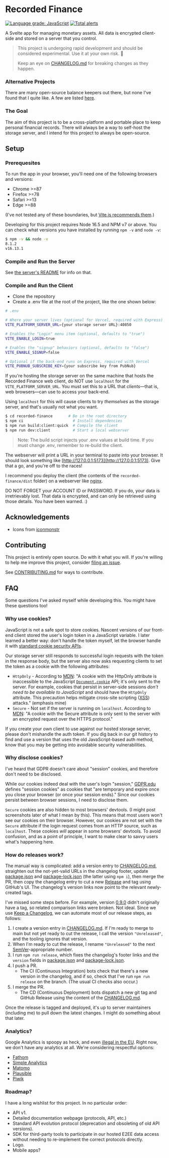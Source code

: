 # Recorded Finance

[![Language grade: JavaScript](https://img.shields.io/lgtm/grade/javascript/g/AverageHelper/recorded-finance.svg?logo=lgtm&logoWidth=18)](https://lgtm.com/projects/g/AverageHelper/recorded-finance/context:javascript) [![Total alerts](https://img.shields.io/lgtm/alerts/g/AverageHelper/recorded-finance.svg?logo=lgtm&logoWidth=18)](https://lgtm.com/projects/g/AverageHelper/recorded-finance/alerts/)

A Svelte app for managing monetary assets. All data is encrypted client-side and stored on a server that you control.

> This project is undergoing rapid development and should be considered experimental. Use it at your own risk. 🤙
>
> Keep an eye on [CHANGELOG.md](/CHANGELOG.md) for breaking changes as they happen.

### Alternative Projects

There are many open-source balance keepers out there, but none I've found that I quite like. A few are listed [here](https://opensource.com/life/17/10/personal-finance-tools-linux).

### The Goal

The aim of this project is to be a cross-platform and portable place to keep personal financial records. There will always be a way to self-host the storage server, and I intend for this project to always be open-source.

## Setup

### Prerequesites

To run the app in your browser, you'll need one of the following browsers and versions:

- Chrome >=87
- Firefox >=78
- Safari >=13
- Edge >=88

(I've not tested any of these boundaries, but [Vite.js recommends them](https://vitejs.dev/guide/migration.html#modern-browser-baseline-change).)

Developing for this project requires Node 16.5 and NPM v7 or above. You can check what versions you have installed by running `npm -v` and `node -v`:

```sh
$ npm -v && node -v
8.1.2
v16.13.1
```

### Compile and Run the Server

See [the server's README](/server/README.md) for info on that.

<!-- TODO: Add a note here about our own hosted solution -->

### Compile and Run the Client

- Clone the repository
- Create a .env file at the root of the project, like the one shown below:

```sh
# .env

# Where your server lives (optional for Vercel, required with Express)
VITE_PLATFORM_SERVER_URL={your storage server URL}:40850

# Enables the "Login" menu item (optional, defaults to "true")
VITE_ENABLE_LOGIN=true

# Enables the "signup" behaviors (optional, defaults to "false")
VITE_ENABLE_SIGNUP=false

# Optional if the back-end runs on Express, required with Vercel
VITE_PUBNUB_SUBSCRIBE_KEY={your subscribe key from PubNub}
```

If you're hosting the storage server on the same machine that hosts the Recorded Finance web client, do NOT use `localhost` for the `VITE_PLATFORM_SERVER_URL`. You must set this to a URL that _clients_—that is, web browsers—can use to access your back-end.

Using `localhost` for this will cause clients to try _themselves_ as the storage server, and that's usually not what you want.

```sh
$ cd recorded-finance       # Be in the root directory
$ npm ci                      # Install dependencies
$ npm run build:client:quick  # Compile the client
$ npm run dev:client          # Start a local webserver
```

> Note: The build script injects your .env values at build time. If you must change .env, remember to re-build the client.

The webserver will print a URL in your terminal to paste into your browser. It should look something like [http://127.0.0.1:5173](http://127.0.0.1:5173). Give that a go, and you're off to the races!

I recommend you deploy the client (the contents of the `recorded-finance/dist` folder) on a webserver like [nginx](https://nginx.org/en/).

DO NOT FORGET your ACCOUNT ID or PASSWORD. If you do, your data is irretrievably lost. That data is encrypted, and can only be retrieved using those details. You have been warned. :)

## Acknowledgements

- Icons from [iconmonstr](https://iconmonstr.com/)

## Contributing

This project is entirely open source. Do with it what you will. If you're willing to help me improve this project, consider [filing an issue](https://github.com/RecordedFinance/recorded-finance/issues/new/choose).

See [CONTRIBUTING.md](/CONTRIBUTING.md) for ways to contribute.

## FAQ

Some questions I've asked myself while developing this. You might have these questions too!

### Why use cookies?

JavaScript is not a safe spot to store cookies. Nascent versions of our front-end client stored the user's login token in a JavaScript variable. I later learned a better way: don't handle the token myself, let the browser handle it with [standard cookie security APIs](https://developer.mozilla.org/en-US/docs/Web/HTTP/Cookies#restrict_access_to_cookies).

Our storage server still responds to successful login requests with the token in the response body, but the server also now asks requesting clients to set the token as a cookie with the following attributes:

- `HttpOnly` - According to [MDN](https://developer.mozilla.org/en-US/docs/Web/HTTP/Cookies#restrict_access_to_cookies): "A cookie with the HttpOnly attribute is inaccessible to the JavaScript [`Document.cookie`](https://developer.mozilla.org/en-US/docs/Web/API/Document/cookie) API; it's only sent to the server. For example, cookies that persist in server-side sessions _don't need to be available to JavaScript_ and should have the `HttpOnly` attribute. This precaution helps mitigate cross-site scripting ([XSS](<https://developer.mozilla.org/en-US/docs/Web/Security/Types_of_attacks#cross-site_scripting_(xss)>)) attacks." (emphasis mine)
- `Secure` - Not set if the server is running on `localhost`. According to [MDN](https://developer.mozilla.org/en-US/docs/Web/HTTP/Cookies#restrict_access_to_cookies): "A cookie with the Secure attribute is only sent to the server with an encrypted request over the HTTPS protocol."

If you create your own client to use against our hosted storage server, please don't mishandle the auth token. If you dig back in our git history to find and use a version that uses the old JavaScript-based auth method, know that you may be getting into avoidable security vulnerabilities.

### Why disclose cookies?

I've heard that GDPR doesn't care about "session" cookies, and therefore don't need to be disclosed.

While our cookies indeed deal with the user's login "session," [GDPR.edu](https://gdpr.eu/cookies/) defines "session cookies" as cookies that "are temporary and expire once you close your browser (or once your session ends)." Since our cookies persist between browser sessions, I need to disclose them.

`Secure` cookies are also hidden to most browsers' devtools. (I might post screenshots later of what I mean by this). This means that most users won't see our cookies on their browser. However, our cookies are not set with the `Secure` attribute if the login request comes from an HTTP source, such as `localhost`. These cookies _will_ appear in some browsers' devtools. To avoid confusion, and as a point of principle, I want to make clear to savvy users what's happening here.

### How do releases work?

The manual way is complicated: add a version entry to [CHANGELOG.md](/CHANGELOG.md), straighten out the not-yet-valid URLs in the changelog footer, update [package.json](/package.json) and [package-lock.json](/package-lock.json) (the latter using `npm i`), then merge the PR, then copy the changelog entry to cut a new [Release](https://github.com/RecordedFinance/recorded-finance/releases) and tag using GitHub's UI. The changelog's version links now point to the relevant newly-created tags.

I've missed some steps before. For example, version [0.9.0](/CHANGELOG.md#090---2022-07-12) didn't originally have a tag, so related comparison links were broken. Not ideal. Since we use [Keep a Changelog](https://keepachangelog.com/en/1.0.0/), we can automate most of our release steps, as follows:

1. I create a version entry in [CHANGELOG.md](/CHANGELOG.md). If I'm ready to merge to main but not yet ready to cut the release, I call the version `"Unreleased"`, and the tooling ignores that version.
2. When I'm ready to cut the release, I rename `"Unreleased"` to the next [SemVer](https://semver.org/spec/v2.0.0.html)-appropriate number.
3. I run `npm run release`, which fixes the changelog's footer links and the `version` fields in [package.json](/package.json) and [package-lock.json](/package-lock.json).
4. I push a PR.
   - The CI (Continuous Integration) bots check that there's a new version in the changelog, and if so, check that I've run `npm run release` on the branch. (The usual CI checks also occur.)
5. I merge the PR.
   - The CD (Continuous Deployment) bots dispatch a new git tag and GitHub Release using the content of the [CHANGELOG.md](/CHANGELOG.md).

Once the release is tagged and deployed, it's up to server maintainers (including me) to pull down the latest changes. I might do something about that later.

### Analytics?

Google Analytics is spoopy as heck, and even [illegal in the EU](https://noyb.eu/en/austrian-dsb-eu-us-data-transfers-google-analytics-illegal). Right now, we don't have any analytics at all. We're considering respectful options:

- [Fathom](https://usefathom.com)
- [Simple Analytics](https://www.simpleanalytics.com)
- [Matomo](https://matomo.org)
- [Plausible](https://plausible.io)
- [Piwik](https://piwik.org)

### Roadmap?

I have a long wishlist for this project. In no particular order:

- API v1.
- Detailed documentation webpage (protocols, API, etc.)
- Standard API evolution protocol (deprecation and obsoleting of old API versions).
- SDK for third-party tools to participate in our hosted E2EE data access without needing to re-implement the correct protocols directly.
- Logo.
- Mobile apps?
